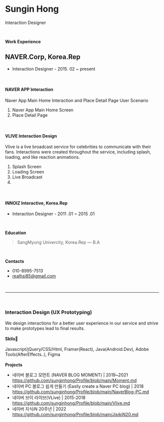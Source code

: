 


# Sungin Hong
Interaction Designer

<br>

**Work Experience**
## NAVER.Corp, Korea.Rep
- Interaction Designer - 2015. 02 ~ present
<br>

#### NAVER APP Interaction<br>
Naver App Main Home Interaction and Place Detail Page User Scenario

1. Naver App Main Home Screen
2. Place Detail Page

<br>

#### VLIVE Interaction Design<br>
Vlive is a live broadcast service for celebrities to communicate with their fans. Interactions were created throughout the service, including splash, loading, and like reaction animations.

1. Splash Screen
2. Loading Screen
3. Live Broadcast
4. 
<br>
 
#### INNOIZ Interactive, Korea.Rep
- Interaction Designer - 2011 .01 ~ 2015 .01
<br>

**Education**
> SangMyung Univercity, Korea.Rep — B.A
<br>

**Contacts**
- 010-8995-7513
- realhsi85@gmail.com

<br>

___________

<br>

### **Interaction Design (UX Prototyping)**

We design interactions for a better user experience in our service and strive to make prototypes lead to final results.
<br><br>
**Skils🔧**<br><br>
Javascript/jQuery/CSS/Html, Framer(React), Java(Android.Dev), Adobe Tools(AfterEffects..), Figma
<br><br>
**Projects**
- 네이버 블로그 모먼트 (NAVER BLOG MOMENT) | 2019~2021<br>https://github.com/sunginhong/Profile/blob/main/Moment.md
- 네이버 PC 블로그 쉽게 만들기 (Easily create a Naver PC blog) | 2018<br>https://github.com/sunginhong/Profile/blob/main/NaverBlog-PC.md
- 네이버 브이 라이브(VLive) | 2015-2018<br>https://github.com/sunginhong/Profile/blob/main/Vlive.md
- 네이버 지식iN 20주년 | 2022<br>https://github.com/sunginhong/Profile/blob/main/JisikiN20.md
